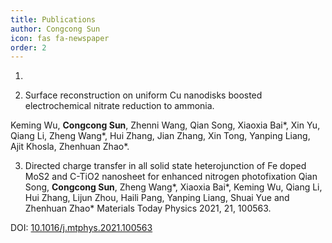```yaml
---
title: Publications
author: Congcong Sun
icon: fas fa-newspaper
order: 2
---
```


1. 

2. Surface reconstruction on uniform Cu nanodisks boosted electrochemical nitrate reduction to ammonia. 

Keming Wu, **Congcong Sun**, Zhenni Wang, Qian Song, Xiaoxia Bai*, Xin Yu, Qiang Li, Zheng Wang*, Hui Zhang, Jian Zhang, Xin Tong, Yanping Liang, Ajit Khosla, Zhenhuan Zhao*.

3. Directed charge transfer in all solid state heterojunction of Fe doped MoS2 and C-TiO2 nanosheet for enhanced nitrogen photofixation
Qian Song, **Congcong Sun**, Zheng Wang*, Xiaoxia Bai*, Keming Wu, Qiang Li, Hui Zhang, Lijun Zhou, Haili Pang, Yanping Liang, Shuai Yue and Zhenhuan Zhao*
Materials Today Physics 2021, 21, 100563.

DOI: [10.1016/j.mtphys.2021.100563](https://doi.org/10.1016/j.mtphys.2021.100563)